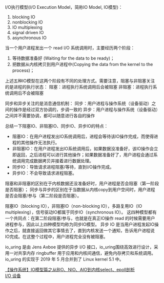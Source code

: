 I/O执行模型(I/O Execution Model，简称IO Model, IO模型)：
1. blocking IO
2. nonblocking IO
3. IO multiplexing
4. signal driven IO
5. asynchronous IO

当一个用户进程发出一个 read I/O 系统调用时，主要经历两个阶段：
1. 等待数据准备好 (Waiting for the data to be ready)；
2. 把数据从内核拷贝到用户进程中(Copying the data from the kernel to the process)；

上述五种IO模型在这两个阶段有不同的处理方式。需要注意，阻塞与非阻塞关注的是进程的执行状态：
阻塞：进程执行系统调用后会被阻塞
非阻塞：进程执行系统调用后不会被阻塞

同步和异步关注的是消息通信机制：
同步：用户进程与操作系统（设备驱动）之间的操作是经过双方协调的，步调一致的
异步：用户进程与操作系统（设备驱动）之间并不需要协调，都可以随意进行各自的操作

总结一下阻塞IO、非阻塞IO、同步IO、异步IO的特点：
* 阻塞IO：在用户进程发出IO系统调用后，进程会等待该IO操作完成，而使得进程的其他操作无法执行。
* 非阻塞IO：在用户进程发出IO系统调用后，如果数据没准备好，该IO操作会立即返回，之后进程可以进行其他操作；如果数据准备好了，用户进程会通过系统调用完成数据拷贝并接着进行数据处理。
* 同步IO：导致请求进程阻塞/等待，直到I/O操作完成。
* 异步IO：不会导致请求进程阻塞。

阻塞和非阻塞的区别在于内核数据还没准备好时，用户进程是否会阻塞（第一阶段是否阻塞）；
同步与异步的区别在于当数据从内核copy到用户空间时，用户进程是否会阻塞/参与（第二阶段是否阻塞）。

阻塞IO（blocking IO），非阻塞IO（non-blocking IO），多路复用IO（IO multiplexing），信号驱动IO都属于同步IO（synchronous IO）。
这四种模型都有一个共同点：在第二阶段阻塞/参与，也就是在真正IO操作 read 的时候需要用户进程参与，因此以上四种模型均称为同步IO模型。
异步 IO 是当用户进程发起IO操作之后，就直接返回做其它事情去了，直到内核发送一个通知，告诉用户进程说IO完成。在这整个过程中，用户进程完全没有被阻塞。

io_uring 是由 Jens Axboe 提供的异步 I/O 接口，io_uring围绕高效进行设计，采用一对共享内存 ringbuffer 用于应用和内核间通信，避免内存拷贝和系统调用。io_uring 的实现于 2019 年 5 月合并到了 Linux kernel 5.1 中。

[【操作系统】IO模型篇之从BIO、NIO、AIO到内核select、epoll剖析](https://blog.csdn.net/weixin_63566550/article/details/129904389)  
[I/O 设备](http://rcore-os.cn/rCore-Tutorial-Book-v3/chapter9/1io-interface.html)  
